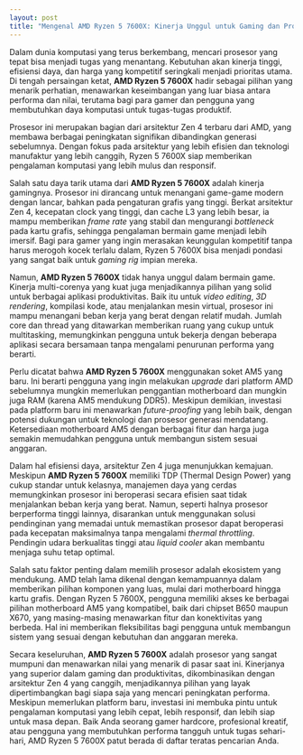 ```yaml
---
layout: post
title: "Mengenal AMD Ryzen 5 7600X: Kinerja Unggul untuk Gaming dan Produktivitas"
---
```


Dalam dunia komputasi yang terus berkembang, mencari prosesor yang tepat bisa menjadi tugas yang menantang. Kebutuhan akan kinerja tinggi, efisiensi daya, dan harga yang kompetitif seringkali menjadi prioritas utama. Di tengah persaingan ketat, **AMD Ryzen 5 7600X** hadir sebagai pilihan yang menarik perhatian, menawarkan keseimbangan yang luar biasa antara performa dan nilai, terutama bagi para gamer dan pengguna yang membutuhkan daya komputasi untuk tugas-tugas produktif.

Prosesor ini merupakan bagian dari arsitektur Zen 4 terbaru dari AMD, yang membawa berbagai peningkatan signifikan dibandingkan generasi sebelumnya. Dengan fokus pada arsitektur yang lebih efisien dan teknologi manufaktur yang lebih canggih, Ryzen 5 7600X siap memberikan pengalaman komputasi yang lebih mulus dan responsif.

Salah satu daya tarik utama dari **AMD Ryzen 5 7600X** adalah kinerja gamingnya. Prosesor ini dirancang untuk menangani game-game modern dengan lancar, bahkan pada pengaturan grafis yang tinggi. Berkat arsitektur Zen 4, kecepatan clock yang tinggi, dan cache L3 yang lebih besar, ia mampu memberikan *frame rate* yang stabil dan mengurangi *bottleneck* pada kartu grafis, sehingga pengalaman bermain game menjadi lebih imersif. Bagi para gamer yang ingin merasakan keunggulan kompetitif tanpa harus merogoh kocek terlalu dalam, Ryzen 5 7600X bisa menjadi pondasi yang sangat baik untuk *gaming rig* impian mereka.

Namun, **AMD Ryzen 5 7600X** tidak hanya unggul dalam bermain game. Kinerja multi-corenya yang kuat juga menjadikannya pilihan yang solid untuk berbagai aplikasi produktivitas. Baik itu untuk *video editing*, *3D rendering*, kompilasi kode, atau menjalankan mesin virtual, prosesor ini mampu menangani beban kerja yang berat dengan relatif mudah. Jumlah core dan thread yang ditawarkan memberikan ruang yang cukup untuk multitasking, memungkinkan pengguna untuk bekerja dengan beberapa aplikasi secara bersamaan tanpa mengalami penurunan performa yang berarti.

Perlu dicatat bahwa **AMD Ryzen 5 7600X** menggunakan soket AM5 yang baru. Ini berarti pengguna yang ingin melakukan *upgrade* dari platform AMD sebelumnya mungkin memerlukan penggantian motherboard dan mungkin juga RAM (karena AM5 mendukung DDR5). Meskipun demikian, investasi pada platform baru ini menawarkan *future-proofing* yang lebih baik, dengan potensi dukungan untuk teknologi dan prosesor generasi mendatang. Ketersediaan motherboard AM5 dengan berbagai fitur dan harga juga semakin memudahkan pengguna untuk membangun sistem sesuai anggaran.

Dalam hal efisiensi daya, arsitektur Zen 4 juga menunjukkan kemajuan. Meskipun **AMD Ryzen 5 7600X** memiliki TDP (Thermal Design Power) yang cukup standar untuk kelasnya, manajemen daya yang cerdas memungkinkan prosesor ini beroperasi secara efisien saat tidak menjalankan beban kerja yang berat. Namun, seperti halnya prosesor berperforma tinggi lainnya, disarankan untuk menggunakan solusi pendinginan yang memadai untuk memastikan prosesor dapat beroperasi pada kecepatan maksimalnya tanpa mengalami *thermal throttling*. Pendingin udara berkualitas tinggi atau *liquid cooler* akan membantu menjaga suhu tetap optimal.

Salah satu faktor penting dalam memilih prosesor adalah ekosistem yang mendukung. AMD telah lama dikenal dengan kemampuannya dalam memberikan pilihan komponen yang luas, mulai dari motherboard hingga kartu grafis. Dengan Ryzen 5 7600X, pengguna memiliki akses ke berbagai pilihan motherboard AM5 yang kompatibel, baik dari chipset B650 maupun X670, yang masing-masing menawarkan fitur dan konektivitas yang berbeda. Hal ini memberikan fleksibilitas bagi pengguna untuk membangun sistem yang sesuai dengan kebutuhan dan anggaran mereka.

Secara keseluruhan, **AMD Ryzen 5 7600X** adalah prosesor yang sangat mumpuni dan menawarkan nilai yang menarik di pasar saat ini. Kinerjanya yang superior dalam gaming dan produktivitas, dikombinasikan dengan arsitektur Zen 4 yang canggih, menjadikannya pilihan yang layak dipertimbangkan bagi siapa saja yang mencari peningkatan performa. Meskipun memerlukan platform baru, investasi ini membuka pintu untuk pengalaman komputasi yang lebih cepat, lebih responsif, dan lebih siap untuk masa depan. Baik Anda seorang gamer hardcore, profesional kreatif, atau pengguna yang membutuhkan performa tangguh untuk tugas sehari-hari, AMD Ryzen 5 7600X patut berada di daftar teratas pencarian Anda.

